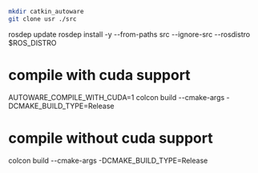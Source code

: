 ```sh
mkdir catkin_autoware
git clone usr ./src

```

rosdep update
rosdep install -y --from-paths src --ignore-src --rosdistro $ROS_DISTRO

# compile with cuda support
AUTOWARE_COMPILE_WITH_CUDA=1 colcon build --cmake-args -DCMAKE_BUILD_TYPE=Release

# compile without cuda support
colcon build --cmake-args -DCMAKE_BUILD_TYPE=Release